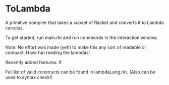 # ToLambda
A primitive compiler that takes a subset of Racket and converts it to Lambda calculus. 

To get started, run main.rkt and run commands in the interaction window. 

Note: No effort was made (yet!) to make this any sort of readable or compact. Have fun reading the lambdas!

Recently added features:
If

Full list of valid constructs can be found in lambdaLang.rkt. (Also can be used to syntax check!)
